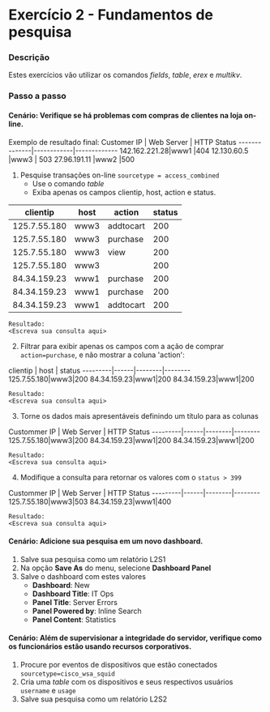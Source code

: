 
# Exercício 2 - Fundamentos de pesquisa

### Descrição

Estes exercícios vão utilizar os comandos _fields_, _table_, _erex_ e _multikv_. 

### Passo a passo 
#### Cenário: Verifique se há problemas com compras de clientes na loja on-line.

Exemplo de resultado final: 
Customer IP | Web Server | HTTP Status 
--------------|------------|------------- 
142.162.221.28|www1 |404 
12.130.60.5 |www3 |
503 27.96.191.11 |www2 |500

1. Pesquise transações on-line `sourcetype = access_combined`
	* Use o comando _table_
	* Exiba apenas os campos clientip, host, action e status.
		
clientip | host | action | status
---------|------|--------|-------------
125.7.55.180|www3|addtocart|200
125.7.55.180|www3|purchase|200
125.7.55.180|www3|view|200	
125.7.55.180|www3||200
84.34.159.23|www1|purchase|200
84.34.159.23|www1|purchase|200
84.34.159.23|www1|addtocart|200
	
	Resultado: 
	<Escreva sua consulta aqui>
2. Filtrar para exibir apenas os campos com a ação de comprar `action=purchase`, e não mostrar a coluna 'action':
	
clientip | host | status
---------|------|--------|--------
125.7.55.180|www3|200
84.34.159.23|www1|200
84.34.159.23|www1|200
	
	Resultado: 
	<Escreva sua consulta aqui>
3. Torne os dados mais apresentáveis definindo um título para as colunas

Custommer IP | Web Server | HTTP Status
---------|------|--------|--------
125.7.55.180|www3|200
84.34.159.23|www1|200
84.34.159.23|www1|200
	
	Resultado: 
	<Escreva sua consulta aqui>

4. Modifique a consulta para retornar os valores com o `status > 399`

Custommer IP | Web Server | HTTP Status
---------|------|--------|--------
125.7.55.180|www3|503
84.34.159.23|www1|400
	
	Resultado: 
	<Escreva sua consulta aqui>

#### Cenário: Adicione sua pesquisa em um novo dashboard.

1. Salve sua pesquisa como um relatório L2S1
2. Na opção __Save As__ do menu, selecione __Dashboard Panel__
3. Salve o dashboard com estes valores
	* __Dashboard__: New
	* __Dashboard Title__: IT Ops
	* __Panel Title__: Server Errors
	* __Panel Powered by__: Inline Search
	* __Panel Content__: Statistics

#### Cenário: Além de supervisionar a integridade do servidor, verifique como os funcionários estão usando recursos corporativos. 
1. Procure por eventos de dispositivos que estão conectados `sourcetype=cisco_wsa_squid`
2. Cria uma _table_ com os dispositivos e seus respectivos usuários `username` e `usage`
3. Salve sua pesquisa como um relatório L2S2
<!--stackedit_data:
eyJoaXN0b3J5IjpbLTE4OTg1MTMyOTcsLTEyMTc3MDkyMTMsLT
EzNTEyNDc5MDVdfQ==
-->